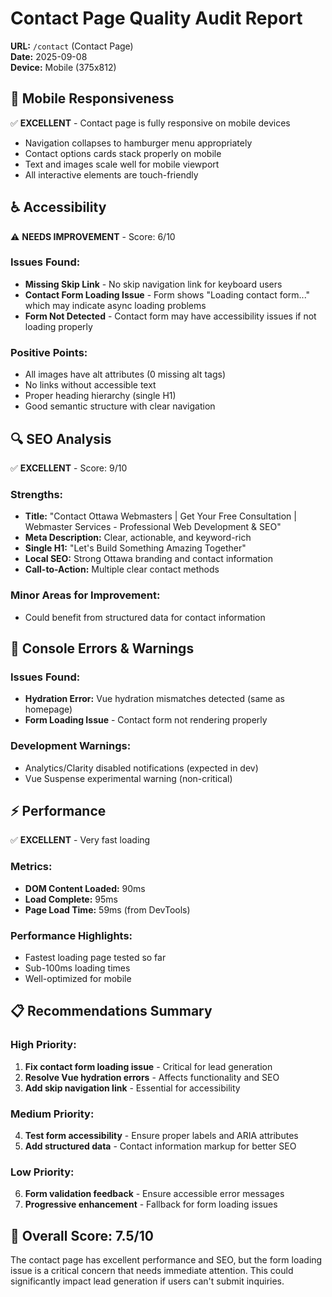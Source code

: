 # Contact Page Quality Audit Report

**URL:** `/contact` (Contact Page)  
**Date:** 2025-09-08  
**Device:** Mobile (375x812)

## 📱 Mobile Responsiveness
✅ **EXCELLENT** - Contact page is fully responsive on mobile devices
- Navigation collapses to hamburger menu appropriately
- Contact options cards stack properly on mobile
- Text and images scale well for mobile viewport
- All interactive elements are touch-friendly

## ♿ Accessibility 
⚠️ **NEEDS IMPROVEMENT** - Score: 6/10

### Issues Found:
- **Missing Skip Link** - No skip navigation link for keyboard users
- **Contact Form Loading Issue** - Form shows "Loading contact form..." which may indicate async loading problems
- **Form Not Detected** - Contact form may have accessibility issues if not loading properly

### Positive Points:
- All images have alt attributes (0 missing alt tags)
- No links without accessible text
- Proper heading hierarchy (single H1)
- Good semantic structure with clear navigation

## 🔍 SEO Analysis
✅ **EXCELLENT** - Score: 9/10

### Strengths:
- **Title:** "Contact Ottawa Webmasters | Get Your Free Consultation | Webmaster Services - Professional Web Development & SEO"
- **Meta Description:** Clear, actionable, and keyword-rich
- **Single H1:** "Let's Build Something Amazing Together" 
- **Local SEO:** Strong Ottawa branding and contact information
- **Call-to-Action:** Multiple clear contact methods

### Minor Areas for Improvement:
- Could benefit from structured data for contact information

## 🚨 Console Errors & Warnings

### Issues Found:
- **Hydration Error:** Vue hydration mismatches detected (same as homepage)
- **Form Loading Issue** - Contact form not rendering properly

### Development Warnings:
- Analytics/Clarity disabled notifications (expected in dev)
- Vue Suspense experimental warning (non-critical)

## ⚡ Performance
✅ **EXCELLENT** - Very fast loading

### Metrics:
- **DOM Content Loaded:** 90ms
- **Load Complete:** 95ms  
- **Page Load Time:** 59ms (from DevTools)

### Performance Highlights:
- Fastest loading page tested so far
- Sub-100ms loading times
- Well-optimized for mobile

## 📋 Recommendations Summary

### High Priority:
1. **Fix contact form loading issue** - Critical for lead generation
2. **Resolve Vue hydration errors** - Affects functionality and SEO
3. **Add skip navigation link** - Essential for accessibility

### Medium Priority:
4. **Test form accessibility** - Ensure proper labels and ARIA attributes
5. **Add structured data** - Contact information markup for better SEO

### Low Priority:
6. **Form validation feedback** - Ensure accessible error messages
7. **Progressive enhancement** - Fallback for form loading issues

## 🎯 Overall Score: 7.5/10

The contact page has excellent performance and SEO, but the form loading issue is a critical concern that needs immediate attention. This could significantly impact lead generation if users can't submit inquiries.
